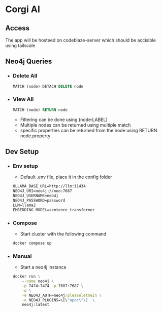 # Corgi AI

## Access

The app will be hosteed on codeblaze-server which should be accisible using tailscale

## Neo4j Queries

- ### Delete All
    ```sql
    MATCH (node) DETACH DELETE node
    ```

- ### View All
    ```sql
    MATCH (node) RETURN node
    ```
    - Filtering can be done using (node:LABEL)
    - Multiple nodes can be returned using multiple match
    - specific properties can be returned from the node using RETURN node.property

## Dev Setup

- ### Env setup
    - Default .env file, place it in the config folder
    ```cmd
    OLLAMA_BASE_URL=http://llm:11434
    NEO4J_URI=neo4j://neo:7687
    NEO4J_USERNAME=neo4j
    NEO4J_PASSWORD=password
    LLM=llama2
    EMBEDDING_MODEL=sentence_transformer
    ```

- ### Compose
    - Start cluster with the following command
    ```cmd
    docker compose up
    ```

- ### Manual
    - Start a neo4j instance

    ```cmd
    docker run \
        --name neo4j \
        -p 7474:7474 -p 7687:7687 \
        -d \
        -e NEO4J_AUTH=neo4j/pleaseletmein \
        -e NEO4J_PLUGINS=\[\"apoc\"\]  \
        neo4j:latest
    ```

